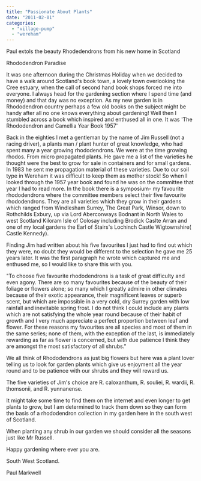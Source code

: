 ```yaml
---
title: "Passionate About Plants"
date: "2011-02-01"
categories: 
  - "village-pump"
  - "wereham"
---
```


Paul extols the beauty Rhodedendrons from his new home in Scotland

Rhododendron Paradise

It was one afternoon during the Christmas Holiday when we decided to have a walk around Scotland's book town, a lovely town overlooking the Cree estuary, when the call of second hand book shops forced me into everyone. I always head for the gardening section where I spend time (and money) and that day was no exception. As my new garden is in Rhododendron country perhaps a few old books on the subject might be handy after all no one knows everything about gardening! Well then I stumbled across a book which inspired and enthused all in one. It was 'The Rhododendron and Camellia Year Book 1957'

Back in the eighties I met a gentleman by the name of Jim Russell (not a racing driver), a plants man / plant hunter of great knowledge, who had spent many a year growing rhododendrons. We were at the time growing rhodos. From micro propagated plants. He gave me a list of the varieties he thought were the best to grow for sale in containers and for small gardens. In 1983 he sent me propagation material of these varieties. Due to our soil type in Wereham it was difficult to keep them as mother stock! So when I looked through the 1957 year book and found he was on the committee that year I had to read more. In the book there is a symposium- my favourite rhododendrons where the committee members select their five favourite rhododendrons. They are all varieties which they grow in their gardens which ranged from Windlesham Surrey, The Great Park, Winsor, down to Rothchilds Exbury, up via Lord Aberconways Bodnant in North Wales to west Scotland Kiloram Isle of Colosay including Brodick Caslte Arran and one of my local gardens the Earl of Stairs's Lochinch Castle Wigtownshire( Castle Kennedy).

Finding Jim had written about his five favourites I just had to find out which they were, no doubt they would be different to the selection he gave me 25 years later. It was the first paragraph he wrote which captured me and enthused me, so I would like to share this with you.

"To choose five favourite rhododendrons is a task of great difficulty and even agony. There are so many favourites because of the beauty of their foliage or flowers alone; so many which I greatly admire in other climates because of their exotic appearance, their magnificent leaves or superb scent, but which are impossible in a very cold, dry Surrey garden with low rainfall and inevitable spring frost. I do not think I could include any plants which are not satisfying the whole year round because of their habit of growth and I very much appreciate a perfect proportion between leaf and flower. For these reasons my favourites are all species and most of them in the same series; none of them, with the exception of the last, is immediately rewarding as far as flower is concerned, but with due patience I think they are amongst the most satisfactory of all shrubs."

We all think of Rhododendrons as just big flowers but here was a plant lover telling us to look for garden plants which give us enjoyment all the year round and to be patience with our shrubs and they will reward us.

The five varieties of Jim's choice are R. caloxanthum, R. souliei, R. wardii, R. thomsonii, and R. yunnanense.

It might take some time to find them on the internet and even longer to get plants to grow, but I am determined to track them down so they can form the basis of a rhododendron collection in my garden here in the south west of Scotland.

When planting any shrub in our garden we should consider all the seasons just like Mr Russell.

Happy gardening where ever you are.

South West Scotland.

Paul Markwell
